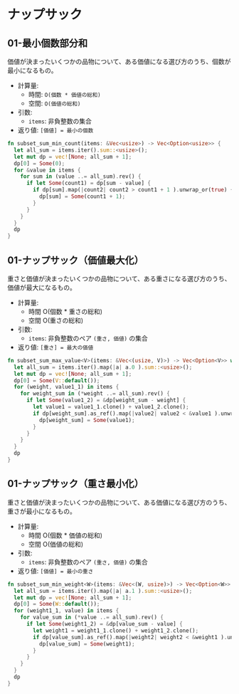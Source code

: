 # ナップサック

## 01-最小個数部分和

価値が決まったいくつかの品物について、ある価値になる選び方のうち、個数が最小になるもの。

* 計算量:
  * 時間: `O(個数 * 価値の総和)`
  * 空間: `O(価値の総和)`
* 引数:
  * `items`: 非負整数の集合
* 返り値: `[価値] = 最小の個数`

```rust
fn subset_sum_min_count(items: &Vec<usize>) -> Vec<Option<usize>> {
  let all_sum = items.iter().sum::<usize>();
  let mut dp = vec![None; all_sum + 1];
  dp[0] = Some(0);
  for &value in items {
    for sum in (value ..= all_sum).rev() {
      if let Some(count1) = dp[sum - value] {
        if dp[sum].map(|count2| count2 > count1 + 1 ).unwrap_or(true) {
          dp[sum] = Some(count1 + 1);
        }
      }
    }
  }
  dp
}
```

## 01-ナップサック（価値最大化）

重さと価値が決まったいくつかの品物について、ある重さになる選び方のうち、価値が最大になるもの。

* 計算量:
  * 時間 O(個数 * 重さの総和)
  * 空間 O(重さの総和)
* 引数:
  * `items`: 非負整数のペア `(重さ, 価値)` の集合
* 返り値: `[重さ] = 最大の価値`

```rust
fn subset_sum_max_value<V>(items: &Vec<(usize, V)>) -> Vec<Option<V>> where V: Clone + std::ops::Add<Output = V> + Ord + Default {
  let all_sum = items.iter().map(|a| a.0 ).sum::<usize>();
  let mut dp = vec![None; all_sum + 1];
  dp[0] = Some(V::default());
  for (weight, value1_1) in items {
    for weight_sum in (*weight ..= all_sum).rev() {
      if let Some(value1_2) = &dp[weight_sum - weight] {
        let value1 = value1_1.clone() + value1_2.clone();
        if dp[weight_sum].as_ref().map(|value2| value2 < &value1 ).unwrap_or(true) {
          dp[weight_sum] = Some(value1);
        }
      }
    }
  }
  dp
}
```

## 01-ナップサック（重さ最小化）

重さと価値が決まったいくつかの品物について、ある価値になる選び方のうち、重さが最小になるもの。

* 計算量:
  * 時間 O(個数 * 価値の総和)
  * 空間 O(価値の総和)
* 引数:
  * `items`: 非負整数のペア `(重さ, 価値)` の集合
* 返り値: `[価値] = 最小の重さ`

```rust
fn subset_sum_min_weight<W>(items: &Vec<(W, usize)>) -> Vec<Option<W>> where W: Clone + std::ops::Add<Output = W> + Ord + Default {
  let all_sum = items.iter().map(|a| a.1 ).sum::<usize>();
  let mut dp = vec![None; all_sum + 1];
  dp[0] = Some(W::default());
  for (weight1_1, value) in items {
    for value_sum in (*value ..= all_sum).rev() {
      if let Some(weight1_2) = &dp[value_sum - value] {
        let weight1 = weight1_1.clone() + weight1_2.clone();
        if dp[value_sum].as_ref().map(|weight2| weight2 < &weight1 ).unwrap_or(true) {
          dp[value_sum] = Some(weight1);
        }
      }
    }
  }
  dp
}
```
